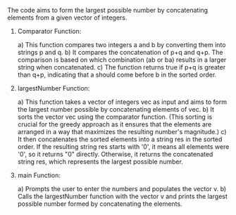 
The code aims to form the largest possible number by concatenating elements from a given vector of integers. 

1) Comparator Function:

    a) This function compares two integers a and b by converting them into strings p and q.
    b) It compares the concatenation of p+q and q+p. The comparison is based on which combination (ab or ba) results in a larger string when concatenated.
    c) The function returns true if p+q is greater than q+p, indicating that a should come before b in the sorted order.

2) largestNumber Function:

    a) This function takes a vector of integers vec as input and aims to form the largest number possible by concatenating elements of vec.
    b) It sorts the vector vec using the comparator function. (This sorting is crucial for the greedy approach as it ensures that the elements 
     are arranged in a way that maximizes the resulting number's magnitude.)
    c) It then concatenates the sorted elements into a string res in the sorted order.
          If the resulting string res starts with '0', it means all elements were '0', so it returns "0" directly.
          Otherwise, it returns the concatenated string res, which represents the largest possible number.

3) main Function:

    a) Prompts the user to enter the numbers and populates the vector v.
    b) Calls the largestNumber function with the vector v and prints the largest possible number formed by concatenating the elements.
